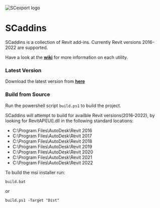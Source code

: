 ![SCexport logo](https://bitbucket.org/anicholas/scaddins/raw/master/share/icons/scaddins-wix.png)

# SCaddins #

SCaddins is a collection of Revit add-ins. Currently Revit versions 2016-2022 are supported.  

Have a look at the [**wiki**](https://github.com/acnicholas/scaddins/wiki/Home) for more information on each utility.

### Latest Version ###

Download the latest version from [**here**](https://github.com/acnicholas/scaddins/releases/latest)

### Build from Source ###

Run the powershell script `build.ps1` to build the project.

SCaddins will attempt to build for availble Revit versions(2016-2022), by looking for RevitAPI[UI].dll in the following standard locations:

 - C:\Program Files\AutoDesk\Revit 2016
 - C:\Program Files\AutoDesk\Revit 2017
 - C:\Program Files\AutoDesk\Revit 2018
 - C:\Program Files\AutoDesk\Revit 2019
 - C:\Program Files\AutoDesk\Revit 2020
 - C:\Program Files\AutoDesk\Revit 2021
 - C:\Program Files\AutoDesk\Revit 2022

 
To build the msi installer run:

`build.bat`

or

`build.ps1 -Target "Dist"`
